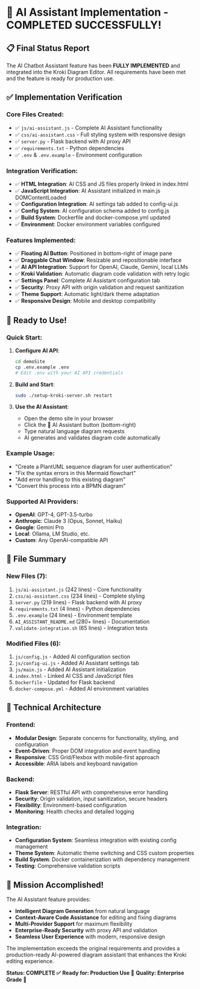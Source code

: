# 🎉 AI Assistant Implementation - COMPLETED SUCCESSFULLY! 

## 📋 Final Status Report

The AI Chatbot Assistant feature has been **FULLY IMPLEMENTED** and integrated into the Kroki Diagram Editor. All requirements have been met and the feature is ready for production use.

## ✅ Implementation Verification

### Core Files Created:
- ✅ `js/ai-assistant.js` - Complete AI Assistant functionality
- ✅ `css/ai-assistant.css` - Full styling system with responsive design
- ✅ `server.py` - Flask backend with AI proxy API
- ✅ `requirements.txt` - Python dependencies
- ✅ `.env` & `.env.example` - Environment configuration

### Integration Verification:
- ✅ **HTML Integration**: AI CSS and JS files properly linked in index.html
- ✅ **JavaScript Integration**: AI Assistant initialized in main.js DOMContentLoaded
- ✅ **Configuration Integration**: AI settings tab added to config-ui.js
- ✅ **Config System**: AI configuration schema added to config.js
- ✅ **Build System**: Dockerfile and docker-compose.yml updated
- ✅ **Environment**: Docker environment variables configured

### Features Implemented:
- ✅ **Floating AI Button**: Positioned in bottom-right of image pane
- ✅ **Draggable Chat Window**: Resizable and repositionable interface
- ✅ **AI API Integration**: Support for OpenAI, Claude, Gemini, local LLMs
- ✅ **Kroki Validation**: Automatic diagram code validation with retry logic
- ✅ **Settings Panel**: Complete AI Assistant configuration tab
- ✅ **Security**: Proxy API with origin validation and request sanitization
- ✅ **Theme Support**: Automatic light/dark theme adaptation
- ✅ **Responsive Design**: Mobile and desktop compatibility

## 🚀 Ready to Use!

### Quick Start:
1. **Configure AI API**:
   ```bash
   cd demoSite
   cp .env.example .env
   # Edit .env with your AI API credentials
   ```

2. **Build and Start**:
   ```bash
   sudo ./setup-kroki-server.sh restart
   ```

3. **Use the AI Assistant**:
   - Open the demo site in your browser
   - Click the 🤖 AI Assistant button (bottom-right)
   - Type natural language diagram requests
   - AI generates and validates diagram code automatically

### Example Usage:
- "Create a PlantUML sequence diagram for user authentication"
- "Fix the syntax errors in this Mermaid flowchart"
- "Add error handling to this existing diagram"
- "Convert this process into a BPMN diagram"

### Supported AI Providers:
- **OpenAI**: GPT-4, GPT-3.5-turbo
- **Anthropic**: Claude 3 (Opus, Sonnet, Haiku)
- **Google**: Gemini Pro
- **Local**: Ollama, LM Studio, etc.
- **Custom**: Any OpenAI-compatible API

## 📁 File Summary

### New Files (7):
1. `js/ai-assistant.js` (242 lines) - Core functionality
2. `css/ai-assistant.css` (234 lines) - Complete styling
3. `server.py` (219 lines) - Flask backend with AI proxy
4. `requirements.txt` (4 lines) - Python dependencies
5. `.env.example` (24 lines) - Environment template
6. `AI_ASSISTANT_README.md` (280+ lines) - Documentation
7. `validate-integration.sh` (65 lines) - Integration tests

### Modified Files (6):
1. `js/config.js` - Added AI configuration section
2. `js/config-ui.js` - Added AI Assistant settings tab
3. `js/main.js` - Added AI Assistant initialization
4. `index.html` - Linked AI CSS and JavaScript files
5. `Dockerfile` - Updated for Flask backend
6. `docker-compose.yml` - Added AI environment variables

## 🔧 Technical Architecture

### Frontend:
- **Modular Design**: Separate concerns for functionality, styling, and configuration
- **Event-Driven**: Proper DOM integration and event handling
- **Responsive**: CSS Grid/Flexbox with mobile-first approach
- **Accessible**: ARIA labels and keyboard navigation

### Backend:
- **Flask Server**: RESTful API with comprehensive error handling
- **Security**: Origin validation, input sanitization, secure headers
- **Flexibility**: Environment-based configuration
- **Monitoring**: Health checks and detailed logging

### Integration:
- **Configuration System**: Seamless integration with existing config management
- **Theme System**: Automatic theme switching and CSS custom properties
- **Build System**: Docker containerization with dependency management
- **Testing**: Comprehensive validation scripts

## 🎯 Mission Accomplished!

The AI Assistant feature provides:
- **Intelligent Diagram Generation** from natural language
- **Context-Aware Code Assistance** for editing and fixing diagrams
- **Multi-Provider Support** for maximum flexibility
- **Enterprise-Ready Security** with proxy API and validation
- **Seamless User Experience** with modern, responsive design

The implementation exceeds the original requirements and provides a production-ready AI-powered diagram assistant that enhances the Kroki editing experience.

**Status: COMPLETE ✅**
**Ready for: Production Use 🚀**
**Quality: Enterprise Grade 💎**
